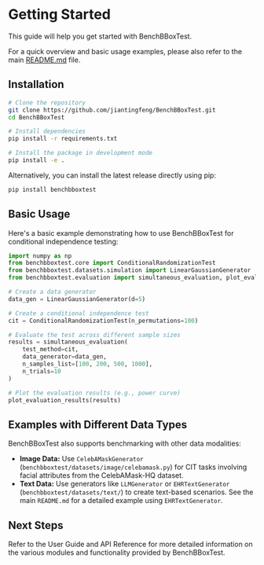 # Getting Started

This guide will help you get started with BenchBBoxTest.

For a quick overview and basic usage examples, please also refer to the main [README.md](../README.md) file.

## Installation

```bash
# Clone the repository
git clone https://github.com/jiantingfeng/BenchBBoxTest.git
cd BenchBBoxTest

# Install dependencies
pip install -r requirements.txt

# Install the package in development mode
pip install -e .
```

Alternatively, you can install the latest release directly using pip:

```bash
pip install benchbboxtest
```

## Basic Usage

Here's a basic example demonstrating how to use BenchBBoxTest for conditional independence testing:

```python
import numpy as np
from benchbboxtest.core import ConditionalRandomizationTest
from benchbboxtest.datasets.simulation import LinearGaussianGenerator
from benchbboxtest.evaluation import simultaneous_evaluation, plot_evaluation_results

# Create a data generator
data_gen = LinearGaussianGenerator(d=5)

# Create a conditional independence test
cit = ConditionalRandomizationTest(n_permutations=100)

# Evaluate the test across different sample sizes
results = simultaneous_evaluation(
    test_method=cit,
    data_generator=data_gen,
    n_samples_list=[100, 200, 500, 1000],
    n_trials=10
)

# Plot the evaluation results (e.g., power curve)
plot_evaluation_results(results)
```

## Examples with Different Data Types

BenchBBoxTest also supports benchmarking with other data modalities:

*   **Image Data:** Use `CelebAMaskGenerator` (`benchbboxtest/datasets/image/celebamask.py`) for CIT tasks involving facial attributes from the CelebAMask-HQ dataset.
*   **Text Data:** Use generators like `LLMGenerator` or `EHRTextGenerator` (`benchbboxtest/datasets/text/`) to create text-based scenarios. See the main `README.md` for a detailed example using `EHRTextGenerator`.

## Next Steps

Refer to the User Guide and API Reference for more detailed information on the various modules and functionality provided by BenchBBoxTest. 